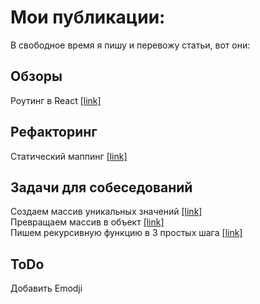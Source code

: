# Мои публикации:

В свободное время я пишу и перевожу статьи, вот они:

## Обзоры

Роутинг в React [[link]](https://zen.yandex.ru/media/id/5cb0adc9082fd100b43be882/reactrouting-obzor-aktualnyh-routerov-dlia-react-5d8e2112ba281e00b14f1adf "[link]")

## Рефакторинг

Статический маппинг [[link]](https://zen.yandex.ru/media/id/5cb0adc9082fd100b43be882/refaktoring-sostoianiia-i-staticheskii-mapping-5d386599cfcc8600ad064a05http:// "[link]")

## Задачи для собеседований

Создаем массив уникальных значений [[link]](https://zen.yandex.ru/profile/editor/id/5cb0adc9082fd100b43be882 "[link]")  
Превращаем массив в объект [[link]](https://zen.yandex.ru/media/id/5cb0adc9082fd100b43be882/prevratit-massiv-v-obekt-frontend-zadachi-5cb0add757a23700b3c31557 "[link]")  
Пишем рекурсивную функцию в 3 простых шага [[link]](https://zen.yandex.ru/media/id/5cb0adc9082fd100b43be882/pishem-rekursivnuiu-funkciiu-v-3-prostyh-shaga-frotend-zadachi-5d92520de4f39f00b29f2019 "[link]")

## ToDo

Добавить Emodji
